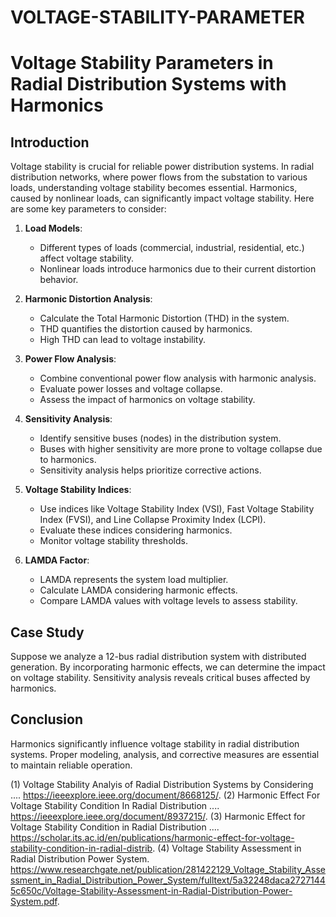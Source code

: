 # VOLTAGE-STABILITY-PARAMETER


# Voltage Stability Parameters in Radial Distribution Systems with Harmonics

## Introduction
Voltage stability is crucial for reliable power distribution systems. In radial distribution networks, where power flows from the substation to various loads, understanding voltage stability becomes essential. Harmonics, caused by nonlinear loads, can significantly impact voltage stability. Here are some key parameters to consider:

1. **Load Models**:
   - Different types of loads (commercial, industrial, residential, etc.) affect voltage stability.
   - Nonlinear loads introduce harmonics due to their current distortion behavior.

2. **Harmonic Distortion Analysis**:
   - Calculate the Total Harmonic Distortion (THD) in the system.
   - THD quantifies the distortion caused by harmonics.
   - High THD can lead to voltage instability.

3. **Power Flow Analysis**:
   - Combine conventional power flow analysis with harmonic analysis.
   - Evaluate power losses and voltage collapse.
   - Assess the impact of harmonics on voltage stability.

4. **Sensitivity Analysis**:
   - Identify sensitive buses (nodes) in the distribution system.
   - Buses with higher sensitivity are more prone to voltage collapse due to harmonics.
   - Sensitivity analysis helps prioritize corrective actions.

5. **Voltage Stability Indices**:
   - Use indices like Voltage Stability Index (VSI), Fast Voltage Stability Index (FVSI), and Line Collapse Proximity Index (LCPI).
   - Evaluate these indices considering harmonics.
   - Monitor voltage stability thresholds.

6. **LAMDA Factor**:
   - LAMDA represents the system load multiplier.
   - Calculate LAMDA considering harmonic effects.
   - Compare LAMDA values with voltage levels to assess stability.

## Case Study
Suppose we analyze a 12-bus radial distribution system with distributed generation. By incorporating harmonic effects, we can determine the impact on voltage stability. Sensitivity analysis reveals critical buses affected by harmonics.

## Conclusion
Harmonics significantly influence voltage stability in radial distribution systems. Proper modeling, analysis, and corrective measures are essential to maintain reliable operation.



[1]: https://ieeexplore.ieee.org/document/8668125/
[2]: https://ieeexplore.ieee.org/document/8937215/
[3]: https://scholar.its.ac.id/en/publications/harmonic-effect-for-voltage-stability-condition-in-radial-distrib
[4]: https://www.researchgate.net/publication/281422129_Voltage_Stability_Assessment_in_Radial_Distribution_Power_System/fulltext/5a32248daca27271445c650c/Voltage-Stability-Assessment-in-Radial-Distribution-Power-System.pdf


(1) Voltage Stability Analyis of Radial Distribution Systems by Considering .... https://ieeexplore.ieee.org/document/8668125/.
(2) Harmonic Effect For Voltage Stability Condition In Radial Distribution .... https://ieeexplore.ieee.org/document/8937215/.
(3) Harmonic Effect for Voltage Stability Condition in Radial Distribution .... https://scholar.its.ac.id/en/publications/harmonic-effect-for-voltage-stability-condition-in-radial-distrib.
(4) Voltage Stability Assessment in Radial Distribution Power System. https://www.researchgate.net/publication/281422129_Voltage_Stability_Assessment_in_Radial_Distribution_Power_System/fulltext/5a32248daca27271445c650c/Voltage-Stability-Assessment-in-Radial-Distribution-Power-System.pdf.


